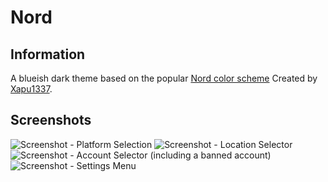 # Nord

## Information

A blueish dark theme based on the popular [Nord color scheme](https://www.nordtheme.com/)
Created by [Xapu1337](https://github.com/Xapu1337).

## Screenshots

![Screenshot - Platform Selection](https://user-images.githubusercontent.com/29353794/177043216-da62e5ad-ad75-4138-913c-7b8180003d1f.png)
![Screenshot - Location Selector](https://user-images.githubusercontent.com/29353794/177043206-3c85efc8-dd09-4c2b-9faa-c10f868b18fa.png)
![Screenshot - Account Selector (including a banned account)](https://user-images.githubusercontent.com/29353794/177043184-d800a3b1-be4f-430d-9a2a-6dfdc4e14f75.png)
![Screenshot - Settings Menu](https://user-images.githubusercontent.com/29353794/177043144-4ba7a673-ed8c-4210-a3ee-cdec3daaa788.png)
